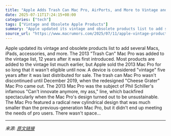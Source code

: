 ```yaml
---
title: "Apple Adds Trash Can Mac Pro, AirPorts, and More to Vintage and Obsolete Products List"
date: 2025-07-11T17:24:15+08:00
categories: ["tech"]
tags: ["Vintage and Obsolete Apple Products"]
summary: "Apple updated its vintage and obsolete products list to add several Macs, iPads, accessories, and more. The 2013 \"Trash Can\" Mac Pro was added to the vintage list, 12 years after it was first introduc"
source_url: "https://www.macrumors.com/2025/07/11/apple-vintage-products-2013-mac-pro/"
---
```


Apple updated its vintage and obsolete products list to add several Macs, iPads, accessories, and more. The 2013 "Trash Can" Mac Pro was added to the vintage list, 12 years after it was first introduced. Most products are added to the vintage list much earlier, but Apple sold the 2013 &zwnj;Mac Pro&zwnj; for so long that it wasn't eligible until now. A device is considered "vintage" five years after it was last distributed for sale. The trash can &zwnj;Mac Pro&zwnj; wasn't discontinued until December 2019, when the redesigned "Cheese Grater" &zwnj;Mac Pro&zwnj; came out. The 2013 &zwnj;Mac Pro&zwnj; was the subject of Phil Schiller's infamous "Can't innovate anymore, my ass," line, which backfired spectacularly when the &zwnj;Mac Pro&zwnj;'s design turned out to be unsustainable. The &zwnj;Mac Pro&zwnj; featured a radical new cylindrical design that was much smaller than the previous-generation &zwnj;Mac Pro&zwnj;, but it didn't end up meeting the needs of pro users. There wasn't space...

---

*来源: [原文链接](https://www.macrumors.com/2025/07/11/apple-vintage-products-2013-mac-pro/)*
